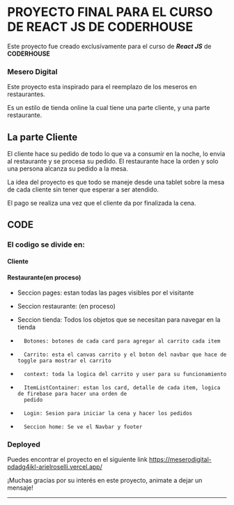 # PROYECTO FINAL PARA EL CURSO DE REACT JS DE CODERHOUSE

Este proyecto fue creado exclusívamente para el curso de **_React JS_** de **CODERHOUSE**

### Mesero Digital

Este proyecto esta inspirado para el reemplazo de los meseros en restaurantes. 

Es un estilo de tienda online la cual tiene una parte cliente, y una parte restaurante.

## La parte Cliente

El cliente hace su pedido de todo lo que va a consumir en la noche, lo envia al restaurante y se procesa su pedido. El restaurante hace la orden y solo una persona alcanza su pedido a la mesa.

La idea del proyecto es que todo se maneje desde una tablet sobre la mesa de cada cliente sin tener que esperar a ser atendido.

El pago se realiza una vez que el cliente da por finalizada la cena.

## CODE

### El codigo se divide en:

#### Cliente
#### Restaurante(en proceso)

- Seccion pages: estan todas las pages visibles por el visitante
  
- Seccion restaurante:  (en proceso)

- Seccion tienda: Todos los objetos que se necesitan para navegar en la tienda
*       Botones: botones de cada card para agregar al carrito cada item
*       Carrito: esta el canvas carrito y el boton del navbar que hace de toggle para mostrar el carrito
*       context: toda la logica del carrito y user para su funcionamiento
*       ItemListContainer: estan los card, detalle de cada item, logica de firebase para hacer una orden de 
        pedido
*       Login: Sesion para iniciar la cena y hacer los pedidos

*       Seccion home: Se ve el Navbar y footer


### Deployed

Puedes encontrar el proyecto en el siguiente link https://meserodigital-pdadg4ikl-arielroselli.vercel.app/

¡Muchas gracias por su interés en este proyecto, animate a dejar un mensaje!

-----------------------------------------------------------------------------------------------------------------